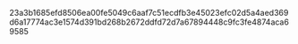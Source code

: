 23a3b1685efd8506ea00fe5049c6aaf7c51ecdfb3e45023efc02d5a4aed369d6a17774ac3e1574d391bd268b2672ddfd72d7a67894448c9fc3fe4874aca69585
